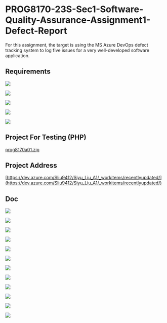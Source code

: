 # PROG8170-23S-Sec1-Software-Quality-Assurance-Assignment1-Defect-Report

For this assignment, the target is using the MS Azure DevOps defect tracking system to log five issues for a very well-developed software application.

## Requirements

![](doc/screenshot/2023-08-22-12-52-17-image.png)

![](doc/screenshot/2023-08-22-12-52-24-image.png)

![](doc/screenshot/2023-08-22-12-52-31-image.png)

![](doc/screenshot/2023-08-22-12-52-38-image.png)

![](doc/screenshot/2023-08-22-12-52-45-image.png)

## Project For Testing (PHP)

[prog8170a01.zip](./doc/prog8170a01.zip)

## Project Address

[https://dev.azure.com/Sliu9412/Siyu_Liu_A1/_workitems/recentlyupdated/](https://dev.azure.com/Sliu9412/Siyu_Liu_A1/_workitems/recentlyupdated/)

## Doc

![](doc/screenshot/2023-08-22-13-05-43-image.png)

![](doc/screenshot/2023-08-22-13-05-48-image.png)

![](doc/screenshot/2023-08-22-13-05-54-image.png)

![](doc/screenshot/2023-08-22-13-06-00-image.png)

![](doc/screenshot/2023-08-22-13-06-05-image.png)

![](doc/screenshot/2023-08-22-13-06-10-image.png)

![](doc/screenshot/2023-08-22-13-06-15-image.png)

![](doc/screenshot/2023-08-22-13-06-25-image.png)

![](doc/screenshot/2023-08-22-13-06-30-image.png)

![](doc/screenshot/2023-08-22-13-06-36-image.png)

![](doc/screenshot/2023-08-22-13-06-43-image.png)

![](doc/screenshot/2023-08-22-13-06-49-image.png)
